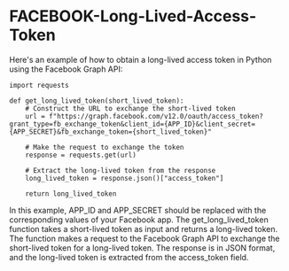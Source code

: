 # FACEBOOK-Long-Lived-Access-Token

Here's an example of how to obtain a long-lived access token in Python using the Facebook Graph API:

```
import requests

def get_long_lived_token(short_lived_token):
    # Construct the URL to exchange the short-lived token
    url = f"https://graph.facebook.com/v12.0/oauth/access_token?grant_type=fb_exchange_token&client_id={APP_ID}&client_secret={APP_SECRET}&fb_exchange_token={short_lived_token}"

    # Make the request to exchange the token
    response = requests.get(url)

    # Extract the long-lived token from the response
    long_lived_token = response.json()["access_token"]

    return long_lived_token
```

In this example, APP_ID and APP_SECRET should be replaced with the corresponding values of your Facebook app. The get_long_lived_token function takes a short-lived token as input and returns a long-lived token. The function makes a request to the Facebook Graph API to exchange the short-lived token for a long-lived token. The response is in JSON format, and the long-lived token is extracted from the access_token field.
